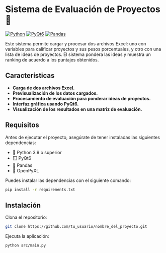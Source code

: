 # Sistema de Evaluación de Proyectos 📝

[![Python](https://img.shields.io/badge/Python-3.9%2B-blue?style=flat&logo=python)](https://www.python.org/downloads/) 
[![PyQt6](https://img.shields.io/badge/GUI-PyQt6-green?style=flat&logo=qt)](https://riverbankcomputing.com/software/pyqt/intro)
[![Pandas](https://img.shields.io/badge/Data-Pandas-orange?style=flat&logo=pandas)](https://pandas.pydata.org/)

Este sistema permite cargar y procesar dos archivos Excel: uno con variables para calificar proyectos y sus pesos porcentuales, y otro con una lista de ideas de proyectos. El sistema pondera las ideas y muestra un ranking de acuerdo a los puntajes obtenidos.

## Características

- **Carga de dos archivos Excel.**
- **Previsualización de los datos cargados.**
- **Procesamiento de evaluación para ponderar ideas de proyectos.**
- **Interfaz gráfica usando PyQt6.**
- **Visualización de los resultados en una matriz de evaluación.**

## Requisitos

Antes de ejecutar el proyecto, asegúrate de tener instaladas las siguientes dependencias:

- 🐍 Python 3.9 o superior
- 🪟 PyQt6
- 🧮 Pandas
- 📂 OpenPyXL

Puedes instalar las dependencias con el siguiente comando:

```bash
pip install -r requirements.txt
```

 
## Instalación

Clona el repositorio:
```bash
git clone https://github.com/tu_usuario/nombre_del_proyecto.git
```

Ejecuta la aplicación:
```bash
python src/main.py
```